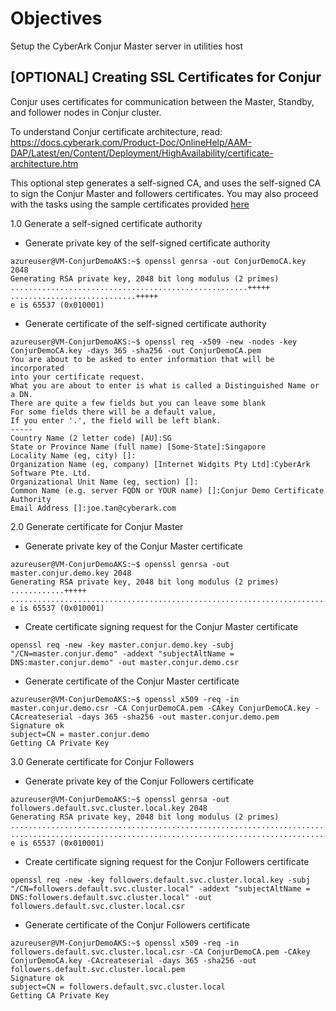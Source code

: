 # Objectives
Setup the CyberArk Conjur Master server in utilities host

## [OPTIONAL] Creating SSL Certificates for Conjur

Conjur uses certificates for communication between the Master, Standby, and follower nodes in Conjur cluster.

To understand Conjur certificate architecture, read: https://docs.cyberark.com/Product-Doc/OnlineHelp/AAM-DAP/Latest/en/Content/Deployment/HighAvailability/certificate-architecture.htm

This optional step generates a self-signed CA, and uses the self-signed CA to sign the Conjur Master and followers certificates.
You may also proceed with the tasks using the sample certificates provided [here](https://github.com/rajnishgargcloudrepository/conjur-aks/blob/main/task04/conjur-certificates.tgz)

1.0 Generate a self-signed certificate authority
- Generate private key of the self-signed certificate authority
```console
azureuser@VM-ConjurDemoAKS:~$ openssl genrsa -out ConjurDemoCA.key 2048
Generating RSA private key, 2048 bit long modulus (2 primes)
.....................................................+++++
............................+++++
e is 65537 (0x010001)
```
- Generate certificate of the self-signed certificate authority
```console
azureuser@VM-ConjurDemoAKS:~$ openssl req -x509 -new -nodes -key ConjurDemoCA.key -days 365 -sha256 -out ConjurDemoCA.pem
You are about to be asked to enter information that will be incorporated
into your certificate request.
What you are about to enter is what is called a Distinguished Name or a DN.
There are quite a few fields but you can leave some blank
For some fields there will be a default value,
If you enter '.', the field will be left blank.
-----
Country Name (2 letter code) [AU]:SG
State or Province Name (full name) [Some-State]:Singapore
Locality Name (eg, city) []:
Organization Name (eg, company) [Internet Widgits Pty Ltd]:CyberArk Software Pte. Ltd.
Organizational Unit Name (eg, section) []:
Common Name (e.g. server FQDN or YOUR name) []:Conjur Demo Certificate Authority
Email Address []:joe.tan@cyberark.com
```
2.0 Generate certificate for Conjur Master
- Generate private key of the Conjur Master certificate
```console
azureuser@VM-ConjurDemoAKS:~$ openssl genrsa -out master.conjur.demo.key 2048
Generating RSA private key, 2048 bit long modulus (2 primes)
............+++++
..........................................................................+++++
e is 65537 (0x010001)
```
- Create certificate signing request for the Conjur Master certificate
```console
openssl req -new -key master.conjur.demo.key -subj "/CN=master.conjur.demo" -addext "subjectAltName = DNS:master.conjur.demo" -out master.conjur.demo.csr
```
- Generate certificate of the Conjur Master certificate
```console
azureuser@VM-ConjurDemoAKS:~$ openssl x509 -req -in master.conjur.demo.csr -CA ConjurDemoCA.pem -CAkey ConjurDemoCA.key -CAcreateserial -days 365 -sha256 -out master.conjur.demo.pem
Signature ok
subject=CN = master.conjur.demo
Getting CA Private Key
```
3.0 Generate certificate for Conjur Followers
- Generate private key of the Conjur Followers certificate
```console
azureuser@VM-ConjurDemoAKS:~$ openssl genrsa -out followers.default.svc.cluster.local.key 2048
Generating RSA private key, 2048 bit long modulus (2 primes)
.........................................................................+++++
...................................................................................+++++
e is 65537 (0x010001)
```
- Create certificate signing request for the Conjur Followers certificate
```console
openssl req -new -key followers.default.svc.cluster.local.key -subj "/CN=followers.default.svc.cluster.local" -addext "subjectAltName = DNS:followers.default.svc.cluster.local" -out followers.default.svc.cluster.local.csr
```
- Generate certificate of the Conjur Followers certificate
```console
azureuser@VM-ConjurDemoAKS:~$ openssl x509 -req -in followers.default.svc.cluster.local.csr -CA ConjurDemoCA.pem -CAkey ConjurDemoCA.key -CAcreateserial -days 365 -sha256 -out followers.default.svc.cluster.local.pem
Signature ok
subject=CN = followers.default.svc.cluster.local
Getting CA Private Key

```
